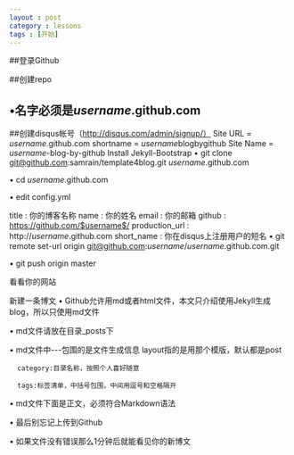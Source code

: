 ```yaml
---
layout : post
category : lessons
tags : [开始]
---
```


##登录Github

##创建repo
## •名字必须是$username$.github.com
 
##创建disqus帐号（http://disqus.com/admin/signup/）
Site URL = $username$.github.com
shortname = $username$blogbygithub
Site Name = $username$-blog-by-github
Install Jekyll-Bootstrap
 •
git clone git@github.com:samrain/template4blog.git $username$.github.com
 
•
cd $username$.github.com
 
•
edit config.yml
 

title : 你的博客名称 name : 你的姓名 email : 你的邮箱 github : https://github.com/$username$/ production_url : http://$username$.github.com short_name : 你在disqus上注册用户的短名
 •
git remote set-url origin git@github.com:$username$/$username$.github.com.git
 
•
git push origin master
 

看看你的网站

新建一条博文
 •
Github允许用md或者html文件，本文只介绍使用Jekyll生成blog，所以只使用md文件
 
•
md文件请放在目录_posts下
 
•
md文件中---包围的是文件生成信息
      layout指的是用那个模版，默认都是post

      category:目录名称，按照个人喜好随意

      tags:标签清单，中括号包围，中间用逗号和空格隔开 
•
md文件下面是正文，必须符合Markdown语法
 
•
最后别忘记上传到Github
 
•
如果文件没有错误那么1分钟后就能看见你的新博文

